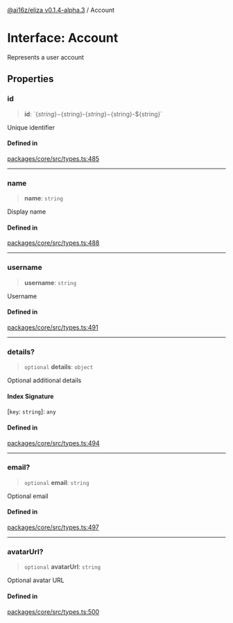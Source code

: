 [@ai16z/eliza v0.1.4-alpha.3](../index.md) / Account

# Interface: Account

Represents a user account

## Properties

### id

> **id**: \`$\{string\}-$\{string\}-$\{string\}-$\{string\}-$\{string\}\`

Unique identifier

#### Defined in

[packages/core/src/types.ts:485](https://github.com/ai16z/eliza/blob/main/packages/core/src/types.ts#L485)

***

### name

> **name**: `string`

Display name

#### Defined in

[packages/core/src/types.ts:488](https://github.com/ai16z/eliza/blob/main/packages/core/src/types.ts#L488)

***

### username

> **username**: `string`

Username

#### Defined in

[packages/core/src/types.ts:491](https://github.com/ai16z/eliza/blob/main/packages/core/src/types.ts#L491)

***

### details?

> `optional` **details**: `object`

Optional additional details

#### Index Signature

 \[`key`: `string`\]: `any`

#### Defined in

[packages/core/src/types.ts:494](https://github.com/ai16z/eliza/blob/main/packages/core/src/types.ts#L494)

***

### email?

> `optional` **email**: `string`

Optional email

#### Defined in

[packages/core/src/types.ts:497](https://github.com/ai16z/eliza/blob/main/packages/core/src/types.ts#L497)

***

### avatarUrl?

> `optional` **avatarUrl**: `string`

Optional avatar URL

#### Defined in

[packages/core/src/types.ts:500](https://github.com/ai16z/eliza/blob/main/packages/core/src/types.ts#L500)
